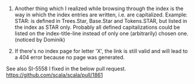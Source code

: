 1. Another thing which I realized while browsing through the index is the way in which the index entries are written, i.e. are capitalized.
Example: STAR: is defined in Trees.Star, Base.Star and Tokens.STAR, but listed in the index as STAR only. Probably all defined capitalizations could be listed on the index-title-line instead of only one (arbitrarily) chosen one. (noticed by Dominik)

2. If there's no index page for letter 'X', the link is still valid and will lead to a 404 error because no page was generated.

See also SI-5558
I fixed in the below pull request.
https://github.com/scala/scala/pull/1861
